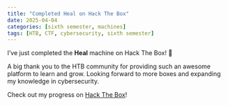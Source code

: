 ```yaml
---
title: "Completed Heal on Hack The Box"
date: 2025-04-04
categories: [sixth semester, machines]
tags: [HTB, CTF, cybersecurity, sixth semester]
---
```


I’ve just completed the **Heal** machine on Hack The Box! 🎉

A big thank you to the HTB community for providing such an awesome platform to learn and grow. Looking forward to more boxes and expanding my knowledge in cybersecurity. 

Check out my progress on [Hack The Box](https://www.hackthebox.com/achievement/machine/1242702/640)!

